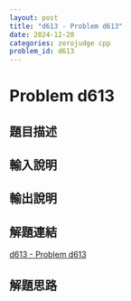 ```yaml
---
layout: post
title: "d613 - Problem d613"
date: 2024-12-20
categories: zerojudge cpp
problem_id: d613
---
```


# Problem d613

## 題目描述



## 輸入說明



## 輸出說明



## 解題連結

[d613 - Problem d613](https://zerojudge.tw/ShowProblem?problemid=d613)

## 解題思路

